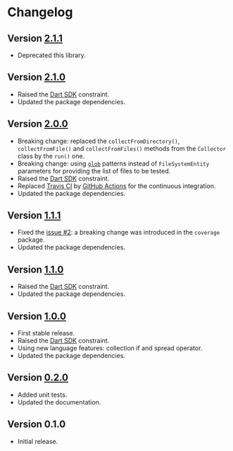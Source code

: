 # Changelog

## Version [2.1.1](https://github.com/cedx/grinder-coveralls/compare/v2.1.0...v2.1.1)
- Deprecated this library.

## Version [2.1.0](https://github.com/cedx/grinder-coveralls/compare/v2.0.0...v2.1.0)
- Raised the [Dart SDK](https://dart.dev/tools/sdk) constraint.
- Updated the package dependencies.

## Version [2.0.0](https://github.com/cedx/grinder-coveralls/compare/v1.1.1...v2.0.0)
- Breaking change: replaced the `collectFromDirectory()`, `collectFromFile()` and `collectFromFiles()` methods from the `Collector` class by the `run()` one.
- Breaking change: using [`glob`](https://pub.dev/packages/glob) patterns instead of `FileSystemEntity` parameters for providing the list of files to be tested.
- Raised the [Dart SDK](https://dart.dev/tools/sdk) constraint.
- Replaced [Travis CI](https://travis-ci.com) by [GitHub Actions](https://github.com/features/actions) for the continuous integration.
- Updated the package dependencies.

## Version [1.1.1](https://github.com/cedx/grinder-coveralls/compare/v1.1.0...v1.1.1)
- Fixed the [issue #2](https://github.com/cedx/grinder-coveralls/issues/2): a breaking change was introduced in the `coverage` package.
- Updated the package dependencies.

## Version [1.1.0](https://github.com/cedx/grinder-coveralls/compare/v1.0.0...v1.1.0)
- Raised the [Dart SDK](https://dart.dev/tools/sdk) constraint.
- Updated the package dependencies.

## Version [1.0.0](https://github.com/cedx/grinder-coveralls/compare/v0.2.0...v1.0.0)
- First stable release.
- Raised the [Dart SDK](https://dart.dev/tools/sdk) constraint.
- Using new language features: collection if and spread operator.
- Updated the package dependencies.

## Version [0.2.0](https://github.com/cedx/grinder-coveralls/compare/v0.1.0...v0.2.0)
- Added unit tests.
- Updated the documentation.

## Version 0.1.0
- Initial release.
